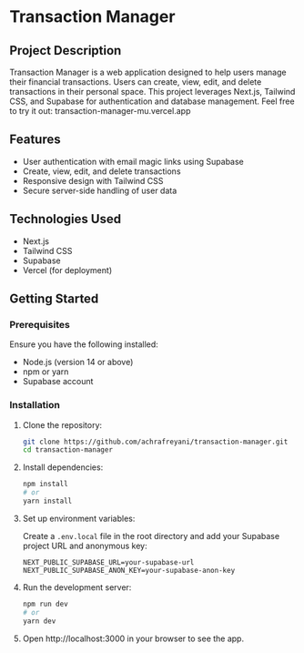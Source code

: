 # Transaction Manager

## Project Description

Transaction Manager is a web application designed to help users manage their financial transactions. Users can create, view, edit, and delete transactions in their personal space. This project leverages Next.js, Tailwind CSS, and Supabase for authentication and database management. Feel free to try it out: transaction-manager-mu.vercel.app

## Features

- User authentication with email magic links using Supabase
- Create, view, edit, and delete transactions
- Responsive design with Tailwind CSS
- Secure server-side handling of user data

## Technologies Used

- Next.js
- Tailwind CSS
- Supabase
- Vercel (for deployment)

## Getting Started

### Prerequisites

Ensure you have the following installed:

- Node.js (version 14 or above)
- npm or yarn
- Supabase account

### Installation

1. Clone the repository:

   ```bash
   git clone https://github.com/achrafreyani/transaction-manager.git
   cd transaction-manager

2. Install dependencies:

    ```bash
    npm install
    # or
    yarn install

3. Set up environment variables:

    Create a `.env.local` file in the root directory and add your Supabase project URL and anonymous key:

    ```env
    NEXT_PUBLIC_SUPABASE_URL=your-supabase-url
    NEXT_PUBLIC_SUPABASE_ANON_KEY=your-supabase-anon-key

4. Run the development server:
    
    ```bash
    npm run dev
    # or
    yarn dev

5. Open http://localhost:3000 in your browser to see the app.
